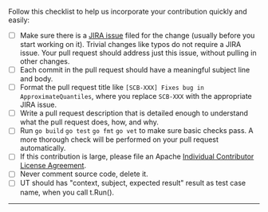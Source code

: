 Follow this checklist to help us incorporate your contribution quickly and easily:

 - [ ] Make sure there is a [JIRA issue](https://issues.apache.org/jira/browse/SCB) filed for the change (usually before you start working on it).  Trivial changes like typos do not require a JIRA issue.  Your pull request should address just this issue, without pulling in other changes.
 - [ ] Each commit in the pull request should have a meaningful subject line and body.
 - [ ] Format the pull request title like `[SCB-XXX] Fixes bug in ApproximateQuantiles`, where you replace `SCB-XXX` with the appropriate JIRA issue.
 - [ ] Write a pull request description that is detailed enough to understand what the pull request does, how, and why.
 - [ ] Run `go build` `go test` `go fmt` `go vet` to make sure basic checks pass. A more thorough check will be performed on your pull request automatically.
 - [ ] If this contribution is large, please file an Apache [Individual Contributor License Agreement](https://www.apache.org/licenses/icla.pdf).
 - [ ] Never comment source code, delete it.
 - [ ] UT should has "context, subject, expected result" result as test case name, when you call t.Run().
---
